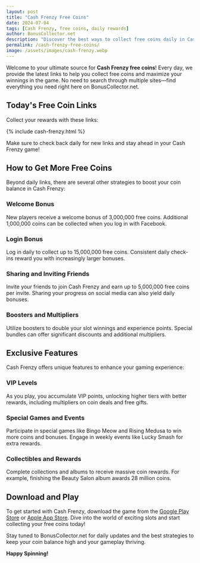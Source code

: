 ```yaml
---
layout: post
title: "Cash Frenzy Free Coins"
date: 2024-07-04
tags: [Cash Frenzy, free coins, daily rewards]
author: BonusCollector.net
description: "Discover the best ways to collect free coins daily in Cash Frenzy. Boost your gameplay with these tips and tricks."
permalink: /cash-frenzy-free-coins/
image: /assets/images/cash-frenzy.webp
---
```


Welcome to your ultimate source for **Cash Frenzy free coins**! Every day, we provide the latest links to help you collect free coins and maximize your winnings in the game. No need to search through multiple sites—find everything you need right here on BonusCollector.net.

## Today's Free Coin Links
Collect your rewards with these links:

{% include cash-frenzy.html %}

Make sure to check back daily for new links and stay ahead in your Cash Frenzy game!

## How to Get More Free Coins
Beyond daily links, there are several other strategies to boost your coin balance in Cash Frenzy:

### Welcome Bonus
New players receive a welcome bonus of 3,000,000 free coins. Additional 1,000,000 coins can be collected when you log in with Facebook.

### Login Bonus
Log in daily to collect up to 15,000,000 free coins. Consistent daily check-ins reward you with increasingly larger bonuses.

### Sharing and Inviting Friends
Invite your friends to join Cash Frenzy and earn up to 5,000,000 free coins per invite. Sharing your progress on social media can also yield daily bonuses.

### Boosters and Multipliers
Utilize boosters to double your slot winnings and experience points. Special bundles can offer significant discounts and additional multipliers.

## Exclusive Features
Cash Frenzy offers unique features to enhance your gaming experience:

### VIP Levels
As you play, you accumulate VIP points, unlocking higher tiers with better rewards, including multipliers on coin deals and free gifts.

### Special Games and Events
Participate in special games like Bingo Meow and Rising Medusa to win more coins and bonuses. Engage in weekly events like Lucky Smash for extra rewards.

### Collectibles and Rewards
Complete collections and albums to receive massive coin rewards. For example, finishing the Beauty Salon album awards 28 million coins.

## Download and Play
To get started with Cash Frenzy, download the game from the [Google Play Store](https://play.google.com/store/games) or [Apple App Store](https://www.apple.com/app-store/). Dive into the world of exciting slots and start collecting your free coins today!

Stay tuned to BonusCollector.net for daily updates and the best strategies to keep your coin balance high and your gameplay thriving.

**Happy Spinning!**
